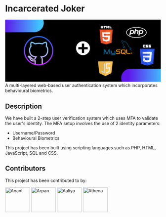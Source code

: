 # Incarcerated Joker
![](banner.jpg)
A multi-layered web-based user authentication system which incorporates behavioural biometrics.

## Description
We have built a 2-step user verification system which uses MFA to validate the user's identity. The MFA setup involves the use of 2 identity parameters:
- Username/Password
- Behavioural Biometrics

This project has been built using scripting languages such as PHP, HTML, JavaScript, SQL and CSS.

## Contributors
This project has been contributed to by:

<a href="https://github.com/Anant1711/"><img src="https://avatars.githubusercontent.com/u/63709820?v=4" title="Anant" width="80" height="80"></a>
<a href="https://github.com/Arpanthomas1121"><img src="https://avatars.githubusercontent.com/u/66914302?v=4" title="Arpan" width="80" height="80"></a>
<a href="https://github.com/KikixJ7"><img src="https://avatars.githubusercontent.com/u/94973365?v=4" title="Aaliya" width="80" height="80"></a>
<a href="https://github.com/AthenaXv7"><img src="https://avatars.githubusercontent.com/u/92224478?v=4" title="Athena" width="80" height="80"></a>